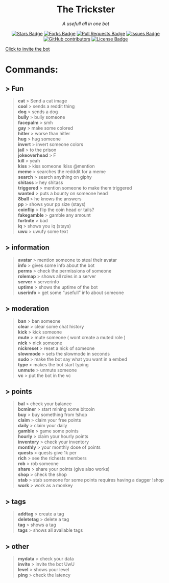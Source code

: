 <h1 align="center">The Trickster</h1>
<p align="center"><i>A usefull all in one bot</i></p>
<div align="center">
  <a href="https://github.com/SkyBlockDev/The-trickster/stargazers"><img src="https://img.shields.io/github/stars/SkyBlockDev/The-trickster" alt="Stars Badge"/></a>
<a href="https://github.com/SkyBlockDev/The-trickster/network/members"><img src="https://img.shields.io/github/forks/SkyBlockDev/The-trickster" alt="Forks Badge"/></a>
<a href="https://github.com/SkyBlockDev/The-trickster/pulls"><img src="https://img.shields.io/github/issues-pr/SkyBlockDev/The-trickster" alt="Pull Requests Badge"/></a>
<a href="https://github.com/SkyBlockDev/The-trickster/issues"><img src="https://img.shields.io/github/issues/SkyBlockDev/The-trickster" alt="Issues Badge"/></a>
<a href="https://github.com/SkyBlockDev/The-trickster/graphs/contributors"><img alt="GitHub contributors" src="https://img.shields.io/github/contributors/SkyBlockDev/The-trickster?color=2b9348"></a>
<a href="https://github.com/SkyBlockDev/The-trickster/blob/master/LICENSE"><img src="https://img.shields.io/github/license/SkyBlockDev/The-trickster?color=2b9348" alt="License Badge"/></a>
</div>
<p class="has-line-data" data-line-start="0" data-line-end="1"><a href="https://discord.com/oauth2/authorize?client_id=748985087420399717&amp;scope=bot&amp;permissions=67120320">Click to invite the bot</a></p>
<h1 class="code-line" data-line-start=1 data-line-end=2 ><a id="Commands_1"></a>Commands:</h1>
<h2 class="code-line" data-line-start=2 data-line-end=3 ><a id="_Fun_2"></a>&gt; Fun</h2>
<blockquote>
<p class="has-line-data" data-line-start="3" data-line-end="28"><strong>cat</strong> &gt; Send a cat image<br>
<strong>cool</strong> &gt; sends a reddit thing<br>
<strong>dog</strong> &gt; sends a dog<br>
<strong>bully</strong> &gt; bully someone<br>
<strong>facepalm</strong> &gt; smh<br>
<strong>gay</strong> &gt; make some colored<br>
<strong>hitler</strong> &gt; worse than hitler<br>
<strong>hug</strong> &gt; hug someone<br>
<strong>invert</strong> &gt; invert someone colors<br>
<strong>jail</strong> &gt; to the prison<br>
<strong>jokeoverhead</strong> &gt; F<br>
<strong>kill</strong> &gt; yeah<br>
<strong>kiss</strong> &gt; kiss someone !kiss @mention<br>
<strong>meme</strong> &gt; searches the redddit for a meme<br>
<strong>search</strong> &gt; search anything on giphy<br>
<strong>shitass</strong> &gt; hey shitass<br>
<strong>triggered</strong> &gt; mention someone to make them triggered<br>
<strong>wanted</strong> &gt; puts a bounty on someone head<br>
<strong>8ball</strong> &gt; he knows the answers<br>
<strong>pp</strong> &gt; shows your pp size (stays)<br>
<strong>coinflip</strong> &gt; flip the coin head or tails?<br>
<strong>fakegamble</strong> &gt; gamble any amount<br>
<strong>fortnite</strong> &gt; bad<br>
<strong>iq</strong> &gt; shows you iq (stays)<br>
<strong>uwu</strong> &gt; uwufy some text</p>
</blockquote>
<h2 class="code-line" data-line-start=28 data-line-end=29 ><a id="_information_28"></a>&gt; information</h2>
<blockquote>
<p class="has-line-data" data-line-start="29" data-line-end="36"><strong>avatar</strong> &gt; mention someone to steal their avatar<br>
<strong>info</strong> &gt; gives some info about the bot<br>
<strong>perms</strong> &gt; check the permissions of someone<br>
<strong>rolemap</strong> &gt; shows all roles in a server<br>
<strong>server</strong> &gt; serverinfo<br>
<strong>uptime</strong> &gt; shows the uptime of the bot<br>
<strong>userinfo</strong> &gt; get some “usefull” info about someone</p>
</blockquote>
<h2 class="code-line" data-line-start=36 data-line-end=37 ><a id="_moderation_36"></a>&gt; moderation</h2>
<blockquote>
<p class="has-line-data" data-line-start="37" data-line-end="48"><strong>ban</strong> &gt; ban someone<br>
<strong>clear</strong> &gt; clear some chat history<br>
<strong>kick</strong> &gt; kick someone<br>
<strong>mute</strong> &gt; mute someone  ( wont create a muted role )<br>
<strong>nick</strong> &gt; nick someone<br>
<strong>nickreset</strong> &gt; reset a nick of someone<br>
<strong>slowmode</strong> &gt; sets the slowmode in seconds<br>
<strong>sudo</strong> &gt; make the bot say what you want in a embed<br>
<strong>type</strong> &gt; makes the bot start typing<br>
<strong>unmute</strong> &gt; unmute someone<br>
<strong>vc</strong> &gt; put the bot in the vc</p>
</blockquote>
<h2 class="code-line" data-line-start=48 data-line-end=49 ><a id="_points_48"></a>&gt; points</h2>
<blockquote>
<p class="has-line-data" data-line-start="49" data-line-end="65"><strong>bal</strong> &gt; check your balance<br>
<strong>bcminer</strong> &gt; start mining some bitcoin<br>
<strong>buy</strong> &gt; buy something from !shop<br>
<strong>claim</strong> &gt; claim your free points<br>
<strong>daily</strong> &gt; claim your daily<br>
<strong>gamble</strong> &gt; game some points<br>
<strong>hourly</strong> &gt; claim your hourly points<br>
<strong>inventory</strong> &gt; check your inventory<br>
<strong>monthly</strong> &gt; your monthly dose of points<br>
<strong>quests</strong> &gt; quests give 1k per<br>
<strong>rich</strong> &gt; see the richests members<br>
<strong>rob</strong> &gt; rob someone<br>
<strong>share</strong> &gt; share your points (give also works)<br>
<strong>shop</strong> &gt; check the shop<br>
<strong>stab</strong> &gt; stab someone for some points requires having a dagger !shop<br>
<strong>work</strong> &gt; work as a monkey</p>
</blockquote>
<h2 class="code-line" data-line-start=65 data-line-end=66 ><a id="_tags_65"></a>&gt; tags</h2>
<blockquote>
<p class="has-line-data" data-line-start="66" data-line-end="70"><strong>addtag</strong> &gt; create a tag<br>
<strong>deletetag</strong> &gt; delete a tag<br>
<strong>tag</strong> &gt; shows a tag<br>
<strong>tags</strong> &gt; shows all available tags</p>
</blockquote>
<h2 class="code-line" data-line-start=70 data-line-end=71 ><a id="_other_70"></a>&gt; other</h2>
<blockquote>
<p class="has-line-data" data-line-start="71" data-line-end="79"><strong>mydata</strong> &gt; check your data<br>
<strong>invite</strong> &gt; invite the bot UwU<br>
<strong>level</strong> &gt; shows your level<br>
<strong>ping</strong> &gt; check the latency<br>
